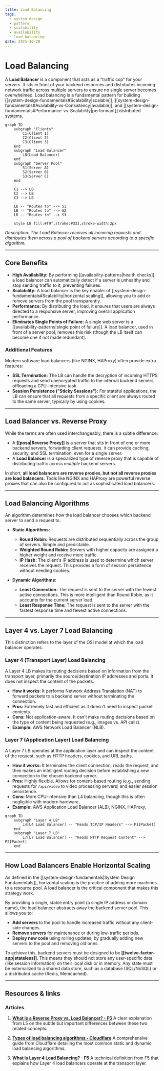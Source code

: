 ```yaml
---
title: Load Balancing
tags:
  - system-design
  - pattern
  - scalability
  - availability
  - load-balancing
date: 2025-10-20
---
```


# Load Balancing

A **Load Balancer** is a component that acts as a "traffic cop" for your servers. It sits in front of your backend resources and distributes incoming network traffic across multiple servers to ensure no single server becomes overwhelmed. Load balancing is a fundamental pattern for building [[system-design-fundamentals#Scalability|scalable]], [[system-design-fundamentals#Availability-vs-Consistency|available]], and [[system-design-fundamentals#Performance-vs-Scalability|performant]] distributed systems.

```mermaid
graph TD
    subgraph "Clients"
        C1(Client 1)
        C2(Client 2)
        C3(Client 3)
    end
    subgraph "Load Balancer"
        LB(Load Balancer)
    end
    subgraph "Server Pool"
        S1(Server A)
        S2(Server B)
        S3(Server C)
    end

    C1 --> LB
    C2 --> LB
    C3 --> LB

    LB -- "Routes to" --> S1
    LB -- "Routes to" --> S2
    LB -- "Routes to" --> S3

    style LB fill:#f9f,stroke:#333,stroke-width:2px
```
*Description: The Load Balancer receives all incoming requests and distributes them across a pool of backend servers according to a specific algorithm.*

---

## Core Benefits

- **High Availability:** By performing [[availability-patterns|health checks]], a load balancer can automatically detect if a server is unhealthy and stop sending traffic to it, preventing failures.
- **Scalability:** A load balancer is the key enabler of [[system-design-fundamentals#Scalability|horizontal scaling]], allowing you to add or remove servers from the pool transparently.
- **Performance:** By distributing the load, it ensures that users are always directed to a responsive server, improving overall application performance.
- **Eliminates Single Points of Failure:** A single web server is a [[availability-patterns|single point of failure]]. A load balancer, used in front of a server pool, removes this risk (though the LB itself can become one if not made redundant).

### Additional Features

Modern software load balancers (like NGINX, HAProxy) often provide extra features:

- **SSL Termination:** The LB can handle the decryption of incoming HTTPS requests and send unencrypted traffic to the internal backend servers, offloading a CPU-intensive task.
- **Session Persistence ("Sticky Sessions"):** For stateful applications, the LB can ensure that all requests from a specific client are always routed to the same server, typically by using cookies.

---

## Load Balancer vs. Reverse Proxy

While the terms are often used interchangeably, there is a subtle difference:

- A **[[posa|Reverse Proxy]]** is a server that sits in front of one or more backend servers, forwarding client requests. It can provide caching, security, and SSL termination, even for a single server.
- A **Load Balancer** is a specialized type of reverse proxy that is capable of distributing traffic across *multiple* backend servers.

In short, **all load balancers are reverse proxies, but not all reverse proxies are load balancers.** Tools like NGINX and HAProxy are powerful reverse proxies that can also be configured to act as sophisticated load balancers.

---

## Load Balancing Algorithms

An algorithm determines how the load balancer chooses which backend server to send a request to.

- **Static Algorithms:**
    - **Round Robin:** Requests are distributed sequentially across the group of servers. Simple and predictable.
    - **Weighted Round Robin:** Servers with higher capacity are assigned a higher weight and receive more traffic.
    - **IP Hash:** The client's IP address is used to determine which server receives the request. This provides a form of session persistence without needing cookies.

- **Dynamic Algorithms:**
    - **Least Connection:** The request is sent to the server with the fewest active connections. This is more intelligent than Round Robin, as it accounts for the current server load.
    - **Least Response Time:** The request is sent to the server with the fastest response time and fewest active connections.

---

## Layer 4 vs. Layer 7 Load Balancing

This distinction refers to the layer of the OSI model at which the load balancer operates.

### Layer 4 (Transport Layer) Load Balancing

A Layer 4 LB makes its routing decisions based on information from the transport layer, primarily the source/destination IP addresses and ports. It does not inspect the content of the packets.

- **How it works:** It performs Network Address Translation (NAT) to forward packets to a backend server without terminating the connection.
- **Pros:** Extremely fast and efficient as it doesn't need to inspect packet contents.
- **Cons:** Not application-aware. It can't make routing decisions based on the type of content being requested (e.g., images vs. API calls).
- **Example:** AWS Network Load Balancer (NLB).

### Layer 7 (Application Layer) Load Balancing

A Layer 7 LB operates at the application layer and can inspect the content of the request, such as HTTP headers, cookies, and URL paths.

- **How it works:** It terminates the client connection, reads the request, and then makes an intelligent routing decision before establishing a new connection to the chosen backend server.
- **Pros:** Highly flexible. Allows for content-based routing (e.g., sending requests for `/api/video` to video processing servers) and easier session persistence.
- **Cons:** More CPU-intensive than L4 balancing, though this is often negligible with modern hardware.
- **Example:** AWS Application Load Balancer (ALB), NGINX, HAProxy.

```mermaid
graph TD
    subgraph "Layer 4 LB"
        L4[L4 Load Balancer] -- "Reads TCP/IP Headers" --> P1[Packet]
    end
    subgraph "Layer 7 LB"
        L7[L7 Load Balancer] -- "Reads HTTP Request Content" --> P2[Packet]
    end
```

---

## How Load Balancers Enable Horizontal Scaling

As defined in the [[system-design-fundamentals|System Design Fundamentals]], horizontal scaling is the practice of adding more machines to a resource pool. A load balancer is the critical component that makes this strategy work.

By providing a single, stable entry point (a single IP address or domain name), the load balancer abstracts away the backend server pool. This allows you to:

- **Add servers** to the pool to handle increased traffic without any client-side changes.
- **Remove servers** for maintenance or during low-traffic periods.
- **Deploy new code** using rolling updates, by gradually adding new servers to the pool and removing old ones.

To achieve this, backend servers must be designed to be **[[twelve-factor-app|stateless]]**. This means they should not store any user-specific data (like session information) on their local disk or in memory. Any state must be externalized to a shared data store, such as a database (SQL/NoSQL) or a distributed cache (Redis, Memcached).

---

## Resources & links

### Articles

1.  **[What Is a Reverse Proxy vs. Load Balancer? - F5](https://www.f5.com/glossary/reverse-proxy)**
    A clear explanation from L5 on the subtle but important differences between these two related concepts.

2.  **[Types of load balancing algorithms - Cloudflare](https://www.cloudflare.com/learning/performance/types-of-load-balancing-algorithms/)**
    A comprehensive guide from Cloudflare detailing the most common static and dynamic load balancing algorithms.

3.  **[What Is Layer 4 Load Balancing? - F5](https://www.f5.com/glossary/layer-4-load-balancing)**
    A technical definition from F5 that explains how Layer 4 load balancers operate at the transport layer.
